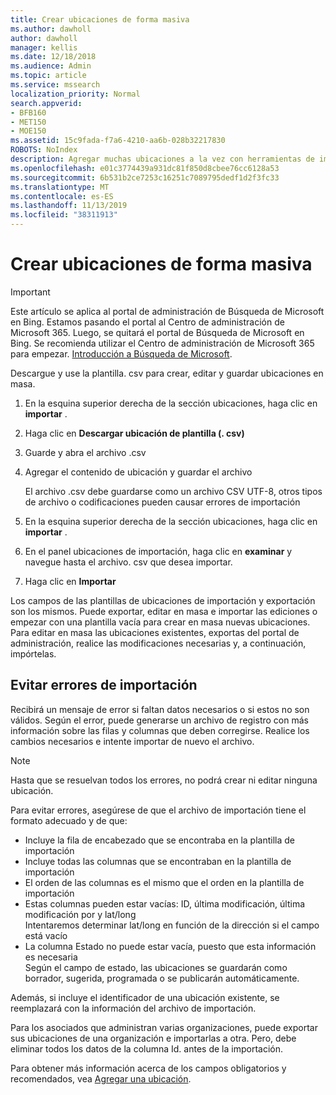 ```yaml
---
title: Crear ubicaciones de forma masiva
ms.author: dawholl
author: dawholl
manager: kellis
ms.date: 12/18/2018
ms.audience: Admin
ms.topic: article
ms.service: mssearch
localization_priority: Normal
search.appverid:
- BFB160
- MET150
- MOE150
ms.assetid: 15c9fada-f7a6-4210-aa6b-028b32217830
ROBOTS: NoIndex
description: Agregar muchas ubicaciones a la vez con herramientas de importación para el portal de administración de Microsoft Search
ms.openlocfilehash: e01c3774439a931dc81f850d8cbee76cc6128a53
ms.sourcegitcommit: 6b531b2ce7253c16251c7089795dedf1d2f3fc33
ms.translationtype: MT
ms.contentlocale: es-ES
ms.lasthandoff: 11/13/2019
ms.locfileid: "38311913"
---
```

# <a name="bulk-create-locations"></a>Crear ubicaciones de forma masiva

> [!IMPORTANT]
> Este artículo se aplica al portal de administración de Búsqueda de Microsoft en Bing. Estamos pasando el portal al Centro de administración de Microsoft 365. Luego, se quitará el portal de Búsqueda de Microsoft en Bing. Se recomienda utilizar el Centro de administración de Microsoft 365 para empezar. [Introducción a Búsqueda de Microsoft](overview-microsoft-search.md).
    
Descargue y use la plantilla. csv para crear, editar y guardar ubicaciones en masa. 
  
1. En la esquina superior derecha de la sección ubicaciones, haga clic en **importar** .
    
2. Haga clic en **Descargar ubicación de plantilla (. csv)**
    
3. Guarde y abra el archivo .csv
    
4. Agregar el contenido de ubicación y guardar el archivo

    El archivo .csv debe guardarse como un archivo CSV UTF-8, otros tipos de archivo o codificaciones pueden causar errores de importación
    
5. En la esquina superior derecha de la sección ubicaciones, haga clic en **importar** .
    
6. En el panel ubicaciones de importación, haga clic en **examinar** y navegue hasta el archivo. csv que desea importar. 
    
7. Haga clic en **Importar**

Los campos de las plantillas de ubicaciones de importación y exportación son los mismos. Puede exportar, editar en masa e importar las ediciones o empezar con una plantilla vacía para crear en masa nuevas ubicaciones. Para editar en masa las ubicaciones existentes, exportas del portal de administración, realice las modificaciones necesarias y, a continuación, impórtelas.

## <a name="prevent-import-errors"></a>Evitar errores de importación  
Recibirá un mensaje de error si faltan datos necesarios o si estos no son válidos. Según el error, puede generarse un archivo de registro con más información sobre las filas y columnas que deben corregirse. Realice los cambios necesarios e intente importar de nuevo el archivo.
  
> [!NOTE]
> Hasta que se resuelvan todos los errores, no podrá crear ni editar ninguna ubicación. 

Para evitar errores, asegúrese de que el archivo de importación tiene el formato adecuado y de que:
- Incluye la fila de encabezado que se encontraba en la plantilla de importación
- Incluye todas las columnas que se encontraban en la plantilla de importación
- El orden de las columnas es el mismo que el orden en la plantilla de importación
- Estas columnas pueden estar vacías: ID, última modificación, última modificación por y lat/long  
Intentaremos determinar lat/long en función de la dirección si el campo está vacío
- La columna Estado no puede estar vacía, puesto que esta información es necesaria  
Según el campo de estado, las ubicaciones se guardarán como borrador, sugerida, programada o se publicarán automáticamente.

Además, si incluye el identificador de una ubicación existente, se reemplazará con la información del archivo de importación.

Para los asociados que administran varias organizaciones, puede exportar sus ubicaciones de una organización e importarlas a otra. Pero, debe eliminar todos los datos de la columna Id. antes de la importación.
  
Para obtener más información acerca de los campos obligatorios y recomendados, vea [Agregar una ubicación](add-a-location.md).

  

